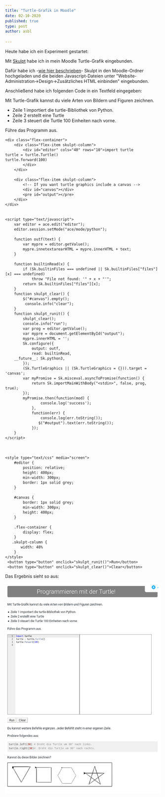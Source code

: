 ```yaml
---
title: "Turtle-Grafik in Moodle"
date: 02-10-2020
published: true
type: post
author: asbl

---
```

Heute habe ich ein Experiment gestartet:

Mit [Skulpt](https://skulpt.org/) habe ich in mein Moodle Turtle-Grafik eingebunden.

Dafür habe ich -[wie hier beschrieben](https://skulpt.org/using.html)- Skulpt in den Moodle-Ordner hochgeladen und die beiden Javascript-Dateien unter "Website-Administration->Design->Zusätzliches HTML einbinden" eingebunden.

Anschließend habe ich folgenden Code in ein Textfeld eingegeben:

Mit Turtle-Grafik kannst du viele Arten von Bildern und Figuren zeichnen.

  * Zeile 1 importiert die turtle-Bibliothek von Python.
  * Zeile 2 erstellt eine Turtle
  * Zeile 3 steuert die Turtle 100 Einheiten nach vorne.

Führe das Programm aus.
```
<div class="flex-container">
    <div class="flex-item skulpt-column">
        <div id="editor" cols="40" rows="10">import turtle
turtle = turtle.Turtle()
turtle.forward(100)
        </div>
    </div>

    <div class="flex-item skulpt-column">
        <!-- If you want turtle graphics include a canvas -->
        <div id="canvas"></div>
        <pre id="output"></pre>
    </div>
</div>


<script type="text/javascript">
    var editor = ace.edit("editor");
    editor.session.setMode("ace/mode/python");

    function outf(text) {
        var mypre = editor.getValue();
        mypre.innetextarearHTML = mypre.innerHTML + text;
    }

    function builtinRead(x) {
        if (Sk.builtinFiles === undefined || Sk.builtinFiles["files"][x] === undefined)
            throw "File not found: '" + x + "'";
        return Sk.builtinFiles["files"][x];
    }
    function skulpt_clear() {
        $("#canvas").empty();
         console.info("clear");
    }
    function skulpt_runit() {
        skulpt_clear();
        console.info("run");
        var prog = editor.getValue();
        var mypre = document.getElementById("output");
        mypre.innerHTML = '';
        Sk.configure({
            output: outf,
            read: builtinRead,
    __future__: Sk.python3,
        });
        (Sk.TurtleGraphics || (Sk.TurtleGraphics = {})).target = 'canvas';
        var myPromise = Sk.misceval.asyncToPromise(function() {
            return Sk.importMainWithBody("<stdin>", false, prog, true);
        });
        myPromise.then(function(mod) {
                console.log('success');
            },
            function(err) {
                console.log(err.toString());
               $("#output").text(err.toString());
            });
    }
</script>



<style type="text/css" media="screen">
    #editor {
        position: relative;
        height: 400px;
        min-width: 300px;
        border: 1px solid grey;
    }

    #canvas {
        border: 1px solid grey;
        min-width: 300px;
        height: 400px;
    }

    .flex-container {
        display: flex;
    }
   .skulpt-column {
       width: 48%
    }
</style>
 <button type="button" onclick="skulpt_runit()">Run</button>
 <button type="button" onclick="skulpt_clear()">Clear</button>
```

Das Ergebnis sieht so aus:

![](2020-11-18-21-03-06.png)
